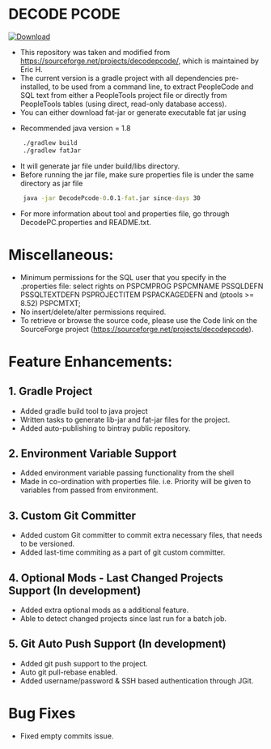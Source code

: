 # DECODE PCODE
[ ![Download](https://api.bintray.com/packages/sachinsh76/Maven/Decode-Pcode/images/download.svg) ](https://bintray.com/sachinsh76/Maven/Decode-Pcode/_latestVersion)
- This repository was taken and modified from https://sourceforge.net/projects/decodepcode/, which is maintained by Eric H.
- The current version is a gradle project with all dependencies pre-installed, to be used from a command line, to extract PeopleCode and SQL text from either a PeopleTools project file or directly from PeopleTools tables (using direct, read-only database access).
- You can either download fat-jar or generate executable fat jar using
* Recommended java version = 1.8

```cmd
    ./gradlew build
    ./gradlew fatJar
```

- It will generate jar file under build/libs directory. 
- Before running the jar file, make sure properties file is under the same directory as jar file

```cmd
    java -jar DecodePcode-0.0.1-fat.jar since-days 30
```

- For more information about tool and properties file, go through DecodePC.properties and README.txt.

# Miscellaneous:
- Minimum permissions for the SQL user that you specify in the .properties file:
select rights on PSPCMPROG PSPCMNAME PSSQLDEFN PSSQLTEXTDEFN PSPROJECTITEM PSPACKAGEDEFN and (ptools >= 8.52) PSPCMTXT; 
- No insert/delete/alter permissions required.
- To retrieve or browse the source code, please use the Code link on the SourceForge project (https://sourceforge.net/projects/decodepcode).

# Feature Enhancements:
## 1. Gradle Project
- Added gradle build tool to java project
- Written tasks to generate lib-jar and fat-jar files for the project.
- Added auto-publishing to bintray public repository.

## 2. Environment Variable Support 
- Added environment variable passing functionality from the shell
- Made in co-ordination with properties file.
i.e. Priority will be given to variables from passed from environment.

## 3. Custom Git Committer
- Added custom Git committer to commit extra necessary files, that needs to be versioned.
- Added last-time commiting as a part of git custom committer.

## 4.  Optional Mods - Last Changed Projects Support (In development)
- Added extra optional mods as a additional feature.
- Able to detect changed projects since last run for a batch job.

## 5. Git Auto Push Support (In development)
- Added git push support to the project.
- Auto git pull-rebase enabled. 
- Added username/password & SSH based authentication through JGit.


# Bug Fixes
- Fixed empty commits issue.
